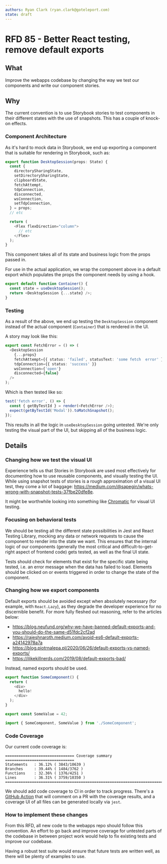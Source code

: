 ```yaml
---
authors: Ryan Clark (ryan.clark@goteleport.com)
state: draft
---
```


# RFD 85 - Better React testing, remove default exports

## What

Improve the webapps codebase by changing the way we test our components and write our component stories.

## Why

The current convention is to use Storybook stories to test components in their different states with the use of snapshots.  This has a
couple of knock-on effects.

### Component Architecture

As it's hard to mock data in Storybook, we end up exporting a component that is suitable for rendering in Storybook,
such as:

```typescript jsx
export function DesktopSession(props: State) {
  const {
    directorySharingState,
    setDirectorySharingState,
    clipboardState,
    fetchAttempt,
    tdpConnection,
    disconnected,
    wsConnection,
    setTdpConnection,
  } = props;
  // etc

  return (
    <Flex flexDirection="column">
      // etc
    </Flex>
  );
}
```

This component takes all of its state and business logic from the props passed in.

For use in the actual application, we wrap the component above in a default export which populates the props the
component needs by using a hook.

```typescript jsx
export default function Container() {
  const state = useDesktopSession();
  return <DesktopSession {...state} />;
}
```


### Testing

As a result of the above, we end up testing the `DesktopSession` component instead of the actual component (`Container`) that is
rendered in the UI.

A story may look like this:

```typescript jsx
export const FetchError = () => (
  <DesktopSession
    {...props}
    fetchAttempt={{ status: 'failed', statusText: 'some fetch  error' }}
    tdpConnection={{ status: 'success' }}
    wsConnection={'open'}
    disconnected={false}
  />
);
```

Which is then tested like so:

```typescript jsx
test('fetch error', () => {
  const { getByTestId } = render(<FetchError />);
  expect(getByTestId('Modal')).toMatchSnapshot();
});
```

This results in all the logic in `useDesktopSession` going untested. We're only testing the visual part of the UI,
but skipping all of the business logic.

## Details

### Changing how we test the visual UI

Experience tells us that Stories in Storybook are used most effectively for documenting how to use reusable components, and visually testing the UI. While using snapshot tests of stories is a rough approximation of a visual UI test, they come a lot of baggage: https://medium.com/@sapegin/whats-wrong-with-snapshot-tests-37fbe20dfe8e.

It might be worthwhile looking into something like [Chromatic](https://www.chromatic.com/) for visual UI testing.

### Focusing on behavioral tests

We should be testing all the different state possibilities in Jest and React Testing Library, mocking any data or
network requests to cause the component to render into the state we want. This ensures that the internal logic
of our components (generally the most critical and difficult-to-get-right aspect of frontend code) gets tested,
as well as the final UI state.

Tests should check for elements that exist for the specific state being tested, i.e. an error message when the data has
failed to load. Elements should be clicked on or events triggered in order to change the state of the component.

### Changing how we export components

Default exports should be avoided except when absolutely necessary (for example, with
`React.Lazy`), as they degrade the developer experience
for no discernible benefit. For more fully fleshed out reasoning, refer to the articles below:
- https://blog.neufund.org/why-we-have-banned-default-exports-and-you-should-do-the-same-d51fdc2cf2ad
- https://rajeshnaroth.medium.com/avoid-es6-default-exports-a24142978a7a
- https://blog.piotrnalepa.pl/2020/06/26/default-exports-vs-named-exports/
- https://ilikekillnerds.com/2019/08/default-exports-bad/

Instead, named exports should be used.

```typescript jsx
export function SomeComponent() {
  return (
    <div>
      hello!
    </div>
  );
}

export const SomeValue = 42;
```

```typescript jsx
import { SomeComponent, SomeValue } from './SomeComponent';
```

### Code Coverage

Our current code coverage is:

```
=============================== Coverage summary ===============================
Statements   : 36.12% ( 3843/10639 )
Branches     : 39.44% ( 1484/3762 )
Functions    : 32.36% ( 1376/4251 )
Lines        : 36.31% ( 3759/10350 )
================================================================================
```

We should add code coverage to CI in order to track progress. There's a [GitHub Action](https://github.com/marketplace/actions/code-coverage-report)
that will comment on a PR with the coverage results, and a coverage UI of all files can be generated locally via `jest`.

### How to implement these changes

From this RFD, all new code to the webapps repo should follow this convention. An effort to go back and improve coverage
for untested parts of the codebase in between project work would help to fix existing tests and improve our codebase.

Having a robust test suite would ensure that future tests are written well, as there will be plenty of examples to use.
